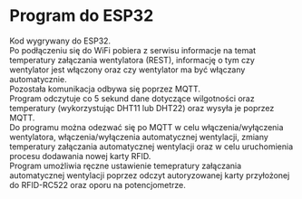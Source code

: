 # Program do ESP32
Kod wygrywany do ESP32. \
Po podłączeniu się do WiFi pobiera z serwisu informacje na temat temperatury załączania wentylatora (REST), informację o tym czy wentylator jest włączony oraz czy wentylator ma być włączany automatycznie.\
Pozostała komunikacja odbywa się poprzez MQTT.\
Program odczytuje co 5 sekund dane dotyczące wilgotności oraz temperatury (wykorzystując DHT11 lub DHT22) oraz wysyła je poprzez MQTT.\
Do programu można odezwać się po MQTT w celu włączenia/wyłączenia wentylatora, włączenia/wyłączenia automatycznej wentylacji, zmiany temperatury załączania automatycznej wentylacji oraz w celu uruchomienia procesu dodawania nowej karty RFID.\
Program umożliwia ręczne ustawienie temepratury załączania automatycznej wentylacji poprzez odczyt autoryzowanej karty przyłożonej do RFID-RC522 oraz oporu na potencjometrze.
